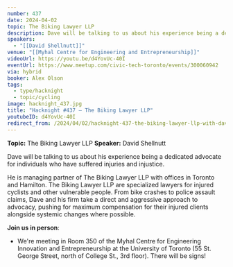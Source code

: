 ```yaml
---
number: 437
date: 2024-04-02
topic: The Biking Lawyer LLP
description: Dave will be talking to us about his experience being a dedicated advocate for individuals who have suffered injuries and injustice.
speakers:
  - "[[David Shellnutt]]"
venue: "[[Myhal Centre for Engineering and Entrepreneurship]]"
videoUrl: https://youtu.be/d4YovUc-40I
eventUrl: https://www.meetup.com/civic-tech-toronto/events/300060942
via: hybrid
booker: Alex Olson
tags:
  - type/hacknight
  - topic/cycling
image: hacknight_437.jpg
title: "Hacknight #437 – The Biking Lawyer LLP"
youtubeID: d4YovUc-40I
redirect_from: /2024/04/02/hacknight-437-the-biking-lawyer-llp-with-david-shellnutt/
---
```


**Topic:** The Biking Lawyer LLP
**Speaker:** David Shellnutt

Dave will be talking to us about his experience being a dedicated advocate for individuals who have suffered injuries and injustice. 

He is managing partner of The Biking Lawyer LLP with offices in Toronto and Hamilton. The Biking Lawyer LLP are specialized lawyers for injured cyclists and other vulnerable people. From bike crashes to police assault claims, Dave and his firm take a direct and aggressive approach to advocacy, pushing for maximum compensation for their injured clients alongside systemic changes where possible.

**Join us in person**:

* We're meeting in Room 350 of the Myhal Centre for Engineering Innovation and Entrepreneurship at the University of Toronto (55 St. George Street, north of College St., 3rd floor). There will be signs!
